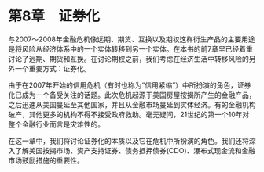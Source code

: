 # 第8章　证券化

与2007～2008年金融危机像远期、期货、互换以及期权这样衍生产品的主要用途是将风险从经济体系中的一个实体转移到另一个实体。在本书的前7章里已经着重讨论了远期、期货和互换。在讨论期权之前，我们考虑在经济生活中转移风险的另外一个重要方式：证券化。

由于在2007年开始的信用危机（有时也称为“信用紧缩”）中所扮演的角色，证券化已成为一个备受关注的话题。此次危机起源于美国房屋按揭所产生的金融产品，之后迅速从美国蔓延至其他国家，并且从金融市场蔓延到实体经济。有的金融机构破产，其他更多的机构不得不接受政府救助。毫无疑问，21世纪的第一个10年对整个金融行业而言是灾难性的。

在这一章中，我们将讨论证券化的本质以及它在危机中所扮演的角色。我们还将深入了解美国按揭市场、资产支持证券、债务抵押债券(CDO)、瀑布式现金流和金融市场鼓励措施的重要性。